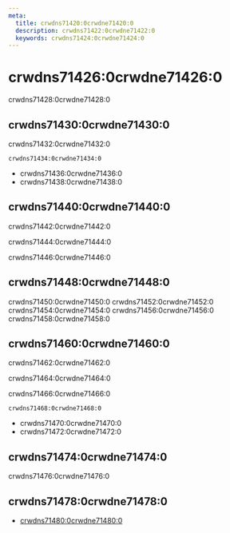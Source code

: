 ```yaml
---
meta:
  title: crwdns71420:0crwdne71420:0
  description: crwdns71422:0crwdne71422:0
  keywords: crwdns71424:0crwdne71424:0
---
```


# crwdns71426:0crwdne71426:0
crwdns71428:0crwdne71428:0

<entry-ad />

## crwdns71430:0crwdne71430:0
crwdns71432:0crwdne71432:0

`crwdns71434:0crwdne71434:0`
- crwdns71436:0crwdne71436:0
- crwdns71438:0crwdne71438:0


## crwdns71440:0crwdne71440:0
crwdns71442:0crwdne71442:0

  crwdns71444:0crwdne71444:0

  crwdns71446:0crwdne71446:0

## crwdns71448:0crwdne71448:0
crwdns71450:0crwdne71450:0
<alert type="success">crwdns71452:0crwdne71452:0</alert>
<alert type="info">crwdns71454:0crwdne71454:0</alert>
<alert type="warning">crwdns71456:0crwdne71456:0</alert>
<alert type="error">crwdns71458:0crwdne71458:0</alert>

## crwdns71460:0crwdne71460:0
crwdns71462:0crwdne71462:0

  crwdns71464:0crwdne71464:0

  crwdns71466:0crwdne71466:0

  `crwdns71468:0crwdne71468:0`
  - crwdns71470:0crwdne71470:0
  - crwdns71472:0crwdne71472:0

## crwdns71474:0crwdne71474:0
crwdns71476:0crwdne71476:0

## crwdns71478:0crwdne71478:0
  - [crwdns71480:0crwdne71480:0]()

<endmatter />
